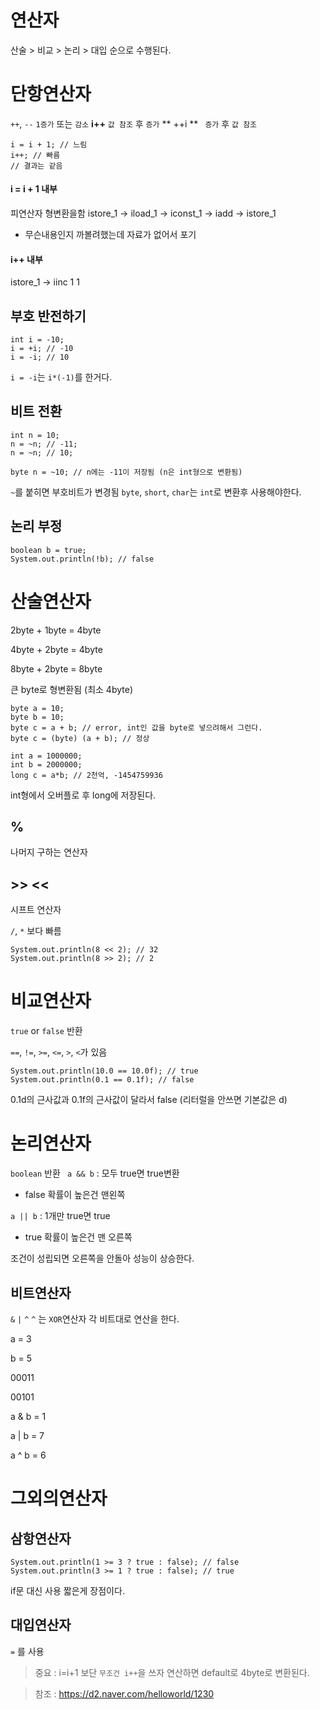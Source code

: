 # 연산자
산술 > 비교 > 논리 > 대입 순으로 수행된다.

# 단항연산자
```++```, ```--``` ```1증가``` 또는 ```감소```
 **i++** ```값 참조``` 후 ```증가```
** ++i ** ``` 증가``` 후 ```값 참조```

```
i = i + 1; // 느림
i++; // 빠름
// 결과는 같음

```
#### i = i + 1 내부
피연산자 형변환을함
istore_1 -> iload_1 -> iconst_1 -> iadd -> istore_1
* 무슨내용인지 까볼려했는데 자료가 없어서 포기

#### i++ 내부
istore_1 -> iinc 1 1

## 부호 반전하기
```
int i = -10;
i = +i; // -10
i = -i; // 10
```
```i = -i```는 ```i*(-1)```를 한거다.

## 비트 전환
```
int n = 10;
n = ~n; // -11;
n = ~n; // 10;

byte n = ~10; // n에는 -11이 저장됨 (n은 int형으로 변환됨)
```
```~```를 붙히면 부호비트가 변경됨
```byte```, ```short```, ```char```는 ```int```로 변환후 사용해야한다.

## 논리 부정
```
boolean b = true;
System.out.println(!b); // false
```


# 산술연산자
2byte + 1byte = 4byte

4byte + 2byte = 4byte

8byte + 2byte = 8byte

큰 byte로 형변환됨 (최소 4byte)

```
byte a = 10;
byte b = 10;
byte c = a + b; // error, int인 값을 byte로 넣으려해서 그런다.
byte c = (byte) (a + b); // 정상
```

```
int a = 1000000;
int b = 2000000;
long c = a*b; // 2천억, -1454759936
```
int형에서 오버플로 후 long에 저장된다.

## %
나머지 구하는 연산자

## \>> <<
시프트 연산자

```/```, ```*``` 보다 빠름
```
System.out.println(8 << 2); // 32
System.out.println(8 >> 2); // 2
```


# 비교연산자
```true``` or ```false``` 반환

```==```, ```!=```, ```>=```, ```<=```, ```>```, ```<```가 있음

```
System.out.println(10.0 == 10.0f); // true
System.out.println(0.1 == 0.1f); // false
```

0.1d의 근사값과 0.1f의 근사값이 달라서 false (리터럴을 안쓰면 기본값은 d)


# 논리연산자

```boolean``` 반환
``` a && b``` : 모두 true면 true변환
- false 확률이 높은건 맨왼쪽

``` a || b ``` : 1개만 true면 true
- true 확률이 높은건 맨 오른쪽

조건이 성립되면 오른쪽을 안돌아 성능이 상승한다.

## 비트연산자
```&``` ```|``` ```^```
```^``` 는 ```XOR```연산자
각 비트대로 연산을 한다.

a = 3

b = 5

00011

00101

a & b = 1

a | b = 7

a ^ b = 6


# 그외의연산자
## 삼항연산자
```
System.out.println(1 >= 3 ? true : false); // false
System.out.println(3 >= 1 ? true : false); // true
```
if문 대신 사용 짧은게 장점이다.
## 대입연산자
```=``` 를 사용


> 중요 : i=i+1 보단 ```무조건 i++```을 쓰자
연산하면 default로 4byte로 변환된다.


> 참조 : https://d2.naver.com/helloworld/1230
